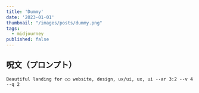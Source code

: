 ```yaml
---
title: 'Dummy'
date: '2023-01-01'
thumbnail: "/images/posts/dummy.png"
tags:
  - midjourney
published: false
---
```


## 呪文（プロンプト）
```
Beautiful landing for ○○ website, design, ux/ui, ux, ui --ar 3:2 --v 4 --q 2
```